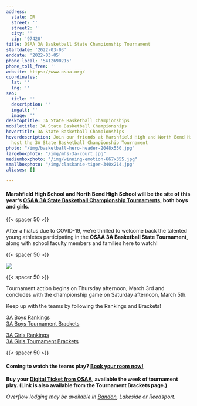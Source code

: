 ```yaml
---
address:
  state: OR
  street: ''
  street2: ''
  city: ''
  zip: '97420'
title: OSAA 3A Basketball State Championship Tournament
startdate: '2022-03-03'
enddate: '2022-03-05'
phone_local: '5412690215'
phone_toll_free: ''
website: https://www.osaa.org/
coordinates:
  lat: ''
  lng: ''
seo:
  title: ''
  description: ''
  imgalt: ''
  image: ''
desktoptitle: 3A State Basketball Championships
mobiletitle: 3A State Basketball Championships
hovertitle: 3A State Basketball Championships
hoverdescription: Join our friends at Marshfield High and North Bend High as they
  host the 3A State Basketball Championship Tournament
photo: "/img/basketball-hero-header-2048x530.jpg"
largeboxphoto: "/img/mhs-3a-court.jpg"
mediumboxphoto: "/img/winning-emotion-667x355.jpg"
smallboxphoto: "/img/claskanie-tiger-340x214.jpg"
aliases: []

---
```

#### **Marshfield High School and North Bend High School** will be the site of this year's [**OSAA 3A State Basketball Championship Tournaments**](https://www.osaa.org/)**,** both boys and girls.

{{< spacer 50 >}}

After a hiatus due to COVID-19, we’re thrilled to welcome back the talented young athletes participating in the **OSAA 3A Basketball State Tournament**, along with school faculty members and families here to watch!

{{< spacer 50 >}}

![](/img/basketball-3a-header-695x322.jpg)

{{< spacer 50 >}}

Tournament action begins on Thursday afternoon, March 3rd and concludes with the championship game on Saturday afternoon, March 5th.

Keep up with the teams by following the Rankings and Brackets!

[3A Boys Rankings](https://www.osaa.org/activities/bbx/rankings)  
[3A Boys Tournament Brackets](https://www.osaa.org/activities/bbx/brackets?div=3A)

[3A Girls Rankings](https://www.osaa.org/activities/gbx/rankings)  
[3A Girls Tournament Brackets](https://www.osaa.org/activities/gbx/brackets?div=3A)

{{< spacer 50 >}}

#### Coming to watch the teams play? [Book your room now!](https://www.oregonsadventurecoast.com/lodging/)

**Buy your** [**Digital Ticket from OSAA**](https://www.osaa.org/shop/tickets)**, available the week of tournament play. (Link is also available from the Tournament Brackets page.)**

_Overflow lodging may be available in_ [_Bandon_](https://www.oregonsadventurecoast.com/img/Bandon-lodging-BBTournaments-2022.pdf)_, Lakeside or Reedsport._